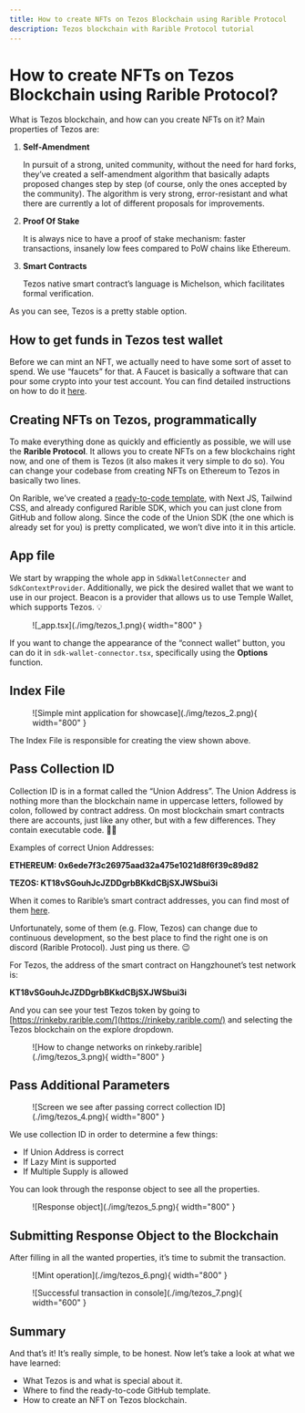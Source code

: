 ```yaml
---
title: How to create NFTs on Tezos Blockchain using Rarible Protocol
description: Tezos blockchain with Rarible Protocol tutorial
---
```


# How to create NFTs on Tezos Blockchain using Rarible Protocol?

What is Tezos blockchain, and how can you create NFTs on it? Main properties of Tezos are:

1. **Self-Amendment**

    In pursuit of a strong, united community, without the need for hard forks, they’ve created a self-amendment algorithm that basically adapts proposed changes step by step (of course, only the ones accepted by the community). The algorithm is very strong, error-resistant and what there are currently a lot of different proposals for improvements.

2. **Proof Of Stake**

    It is always nice to have a proof of stake mechanism: faster transactions, insanely low fees compared to PoW chains like Ethereum.

3. **Smart Contracts**

    Tezos native smart contract’s language is Michelson, which facilitates formal verification.

As you can see, Tezos is a pretty stable option.

## How to get funds in Tezos test wallet

Before we can mint an NFT, we actually need to have some sort of asset to spend. We use “faucets” for that. A Faucet is basically a software that can pour some crypto into your test account. You can find detailed instructions on how to do it [here](https://usual-20something-guy.medium.com/tezos-faucet-how-to-get-free-tezos-for-hangzhou-test-blockchain-36fd188515b7).

## Creating NFTs on Tezos, programmatically

To make everything done as quickly and efficiently as possible, we will use the **Rarible Protocol**. It allows you to create NFTs on a few blockchains right now, and one of them is Tezos (it also makes it very simple to do so). You can change your codebase from creating NFTs on Ethereum to Tezos in basically two lines.

On Rarible, we’ve created a [ready-to-code template](https://github.com/kolberszymon/union-sdk-template), with Next JS, Tailwind CSS, and already configured Rarible SDK, which you can just clone from GitHub and follow along. Since the code of the Union SDK (the one which is already set for you) is pretty complicated, we won’t dive into it in this article.

## App file

We start by wrapping the whole app in `SdkWalletConnecter` and `SdkContextProvider`. Additionally, we pick the desired wallet that we want to use in our project. Beacon is a provider that allows us to use Temple Wallet, which supports Tezos. 💡

<figure markdown>
![_app.tsx](./img/tezos_1.png){ width="800" }
</figure>

If you want to change the appearance of the “connect wallet” button, you can do it in `sdk-wallet-connector.tsx`, specifically using the **Options** function.

## Index File

<figure markdown>
![Simple mint application for showcase](./img/tezos_2.png){ width="800" }
</figure>

The Index File is responsible for creating the view shown above.

## Pass Collection ID

Collection ID is in a format called the “Union Address”. The Union Address is nothing more than the blockchain name in uppercase letters, followed by colon, followed by contract address. On most blockchain smart contracts there are accounts, just like any other, but with a few differences. They contain executable code. 👨‍💻

Examples of correct Union Addresses:

**ETHEREUM: 0x6ede7f3c26975aad32a475e1021d8f6f39c89d82**

**TEZOS: KT18vSGouhJcJZDDgrbBKkdCBjSXJWSbui3i**

When it comes to Rarible’s smart contract addresses, you can find most of them [here](https://docs.rarible.org/reference/contract-addresses/).

Unfortunately, some of them (e.g. Flow, Tezos) can change due to continuous development, so the best place to find the right one is on discord (Rarible Protocol). Just ping us there. 😉

For Tezos, the address of the smart contract on Hangzhounet’s test network is:

**KT18vSGouhJcJZDDgrbBKkdCBjSXJWSbui3i**

And you can see your test Tezos token by going to [https://rinkeby.rarible.com/](https://rinkeby.rarible.com/) and selecting the Tezos blockchain on the explore dropdown.

<figure markdown>
![How to change networks on rinkeby.rarible](./img/tezos_3.png){ width="800" }
</figure>

## Pass Additional Parameters

<figure markdown>
![Screen we see after passing correct collection ID](./img/tezos_4.png){ width="800" }
</figure>

We use collection ID in order to determine a few things:

* If Union Address is correct
* If Lazy Mint is supported
* If Multiple Supply is allowed

You can look through the response object to see all the properties.

<figure markdown>
![Response object](./img/tezos_5.png){ width="800" }
</figure>

## Submitting Response Object to the Blockchain

After filling in all the wanted properties, it’s time to submit the transaction.

<figure markdown>
![Mint operation](./img/tezos_6.png){ width="800" }
</figure>

<figure markdown>
![Successful transaction in console](./img/tezos_7.png){ width="600" }
</figure>

## Summary

And that’s it! It’s really simple, to be honest. Now let’s take a look at what we have learned:

* What Tezos is and what is special about it.
* Where to find the ready-to-code GitHub template.
* How to create an NFT on Tezos blockchain.
